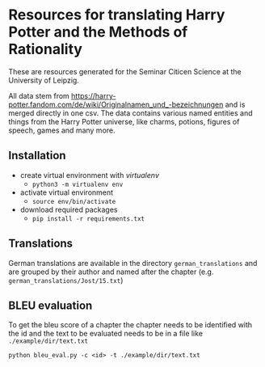 # Resources for translating Harry Potter and the Methods of Rationality

These are resources generated for the Seminar Citicen Science at the University of Leipzig.

All data stem from https://harry-potter.fandom.com/de/wiki/Originalnamen_und_-bezeichnungen and is merged directly in one csv. The data contains various named entities and things from the Harry Potter universe, like charms, potions, figures of speech, games and many more.

## Installation
- create virtual environment with *virtualenv*
    - `python3 -m virtualenv env`
- activate virtual environment
    - `source env/bin/activate`
- download required packages
    - `pip install -r requirements.txt`

## Translations

German translations are available in the directory `german_translations` and are grouped by their author and named after the chapter (e.g. `german_translations/Jost/15.txt`)


## BLEU evaluation

To get the bleu score of a chapter the chapter needs to be identified with the id and the text to be evaluated needs to be in a file like `./example/dir/text.txt`

```
python bleu_eval.py -c <id> -t ./example/dir/text.txt
```